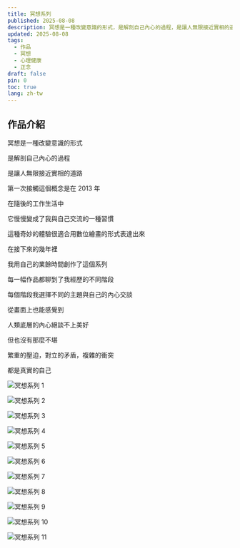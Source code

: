 ```yaml
---
title: 冥想系列
published: 2025-08-08
description: 冥想是一種改變意識的形式，是解剖自己內心的過程，是讓人無限接近實相的道路。第一次接觸這個概念是在2013年，在隨後的工作生活中，它慢慢變成了我與自己交流的一種習慣。
updated: 2025-08-08
tags:
  - 作品
  - 冥想
  - 心理健康
  - 正念
draft: false
pin: 0
toc: true
lang: zh-tw
---
```


## 作品介紹

冥想是一種改變意識的形式

是解剖自己內心的過程

是讓人無限接近實相的道路

第一次接觸這個概念是在 2013 年

在隨後的工作生活中

它慢慢變成了我與自己交流的一種習慣

這種奇妙的體驗很適合用數位繪畫的形式表達出來

在接下來的幾年裡

我用自己的業餘時間創作了這個系列

每一幅作品都聊到了我經歷的不同階段

每個階段我選擇不同的主題與自己的內心交談

從畫面上也能感覺到

人類底層的內心絕談不上美好

但也沒有那麼不堪

繁重的壓迫，對立的矛盾，複雜的衝突

都是真實的自己

![冥想系列 1](../_images/冥想系列-1754664741640.webp)

![冥想系列 2](../_images/冥想系列-1754664750528.webp)

![冥想系列 3](../_images/冥想系列-1754664757458.webp)

![冥想系列 4](../_images/冥想系列-1754664764581.webp)

![冥想系列 5](../_images/冥想系列-1754664772045.webp)

![冥想系列 6](../_images/冥想系列-1754664780351.webp)

![冥想系列 7](../_images/冥想系列-1754664786331.webp)

![冥想系列 8](../_images/冥想系列-1754664798635.webp)

![冥想系列 9](../_images/冥想系列-1754664814920.webp)

![冥想系列 10](../_images/冥想系列-1754664822895.webp)

![冥想系列 11](../_images/冥想系列-1754664829706.webp)